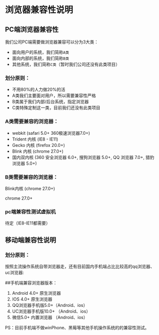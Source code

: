 # 浏览器兼容性说明

## PC端浏览器兼容性

  我们公司PC端需要做浏览器兼容可以分为3大类：

  - 面向用户的系统，我们简称`A类`
  - 面向内部的系统，我们简称`B类`
  - 其他系统，我们简称`C类`（暂时我们公司还没有此类项目）

### 划分原则：

  - 不用80%的人力做20%的活
  - A类我们主要面对用户，所以需要兼容性严格
  - B类属于我们内部/后台系统，指定浏览器
  - C类特殊定制这一类，目前我们还没有此类项目

### A类需要兼容的浏览器：

  - webkit (safari 5.0+ 360极速浏览器7.0+)
  - Trident 内核 (IE8 - IE11)
  - Gecko 内核 (firefox 20.0+)
  - Blink 内核 (chrome 27.0+)
  - 国内双内核 (360 安全浏览器 6.0+, 搜狗浏览器 5.0+, QQ 浏览器 7.0+, 猎豹浏览器 5.0+)

### B类需要兼容的浏览器：

  Blink内核 (chrome 27.0+) 

  chrome 27.0+

### pc端兼容性测试虚拟机

待定（IE8-IE11都需要）

## 移动端兼容性说明

### 划分原则：

按照主流操作系统自带浏览器走，还有目前国内手机端占比比较高的qq浏览器、uc浏览器:

##手机端兼容浏览器版本：

1. Android 4.0+ 原生浏览器
2. IOS 4.0+ 原生浏览器
3. QQ浏览器手机版5.0+（Android、ios）
4. UC浏览器手机版10.0+ （Android、ios）
5. 微信5.0+ 内置浏览器 （Android、ios）

PS：目前手机端不做winPhone、黑莓等其他手机操作系统的的兼容性测试。